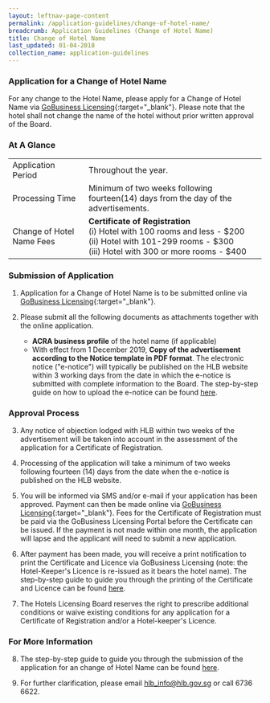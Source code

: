 ```yaml
---
layout: leftnav-page-content
permalink: /application-guidelines/change-of-hotel-name/
breadcrumb: Application Guidelines (Change of Hotel Name)
title: Change of Hotel Name
last_updated: 01-04-2018
collection_name: application-guidelines
---
```


### **Application for a Change of Hotel Name**

For any change to the Hotel Name, please apply for a Change of Hotel Name via [GoBusiness Licensing](https://licence1.business.gov.sg){:target="_blank"}. Please note that the hotel shall not change the name of the hotel without prior written approval of the Board.

### **At A Glance**

<table class="table-v">
  <tr>
    <td>Application Period</td>
    <td>Throughout the year.</td> 
  </tr>
  <tr>
    <td>Processing Time</td>
    <td>Minimum of two weeks following fourteen(14) days from the day of the advertisements.</td>
  </tr>
  <tr>
    <td>Change of Hotel Name Fees</td>
    <td><b>Certificate of Registration</b> <br>(i)    Hotel with 100 rooms and less - $200 <br>(ii)   Hotel with 101-299 rooms - $300 <br> (iii)  Hotel with 300 or more rooms - $400 <br></td>
  </tr>
</table>

### **Submission of Application**

1. Application for a Change of Hotel Name is to be submitted online via [GoBusiness Licensing](https://licence1.business.gov.sg){:target="_blank"}.

2. Please submit all the following documents as attachments together with the online application. 

   * **ACRA business profile** of the hotel name (if applicable)  
   * With effect from 1 December 2019, **Copy of the advertisement according to the Notice template in PDF format**. The electronic notice ("e-notice") will typically be published on the HLB website within 3 working days from the date in which the e-notice is submitted with complete information to the Board. The step-by-step guide on how to upload the e-notice can be found [here](/files/resources/guides/submission-of-e-notice.pdf).

### **Approval Process**

3. Any notice of objection lodged with HLB within two weeks of the advertisement will be taken into account in the assessment of the application for a Certificate of Registration.

4. Processing of the application will take a minimum of two weeks following fourteen (14) days from the date when the e-notice is published on the HLB website.

5. You will be informed via SMS and/or e-mail if your application has been approved. Payment can then be made online via [GoBusiness Licensing](https://licence1.business.gov.sg){:target="_blank"}. Fees for the Certificate of Registration must be paid via the GoBusiness Licensing Portal before the Certificate can be issued. If the payment is not made within one month, the application will lapse and the applicant will need to submit a new application. 

6. After payment has been made, you will receive a print notification to print the Certificate and Licence via GoBusiness Licensing (note: the Hotel-Keeper's Licence is re-issued as it bears the hotel name). The step-by-step guide to guide you through the printing of the Certificate and Licence can be found [here](/files/resources/guides/guide-printing-certificate-licence.pdf).

7. The Hotels Licensing Board reserves the right to prescribe additional conditions or waive existing conditions for any application for a Certificate of Registration and/or a Hotel-keeper's Licence. 

### **For More Information**

8. The step-by-step guide to guide you through the submission of the application for an change of Hotel Name can be found [here](/files/resources/guides/guide-amendment-of-licence.pdf).

9. For further clarification, please email <hlb_info@hlb.gov.sg> or call 6736 6622.
